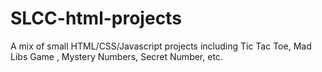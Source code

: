 # SLCC-html-projects
A mix of small HTML/CSS/Javascript projects including Tic Tac Toe, Mad Libs Game
, Mystery Numbers, Secret Number, etc.
